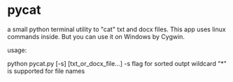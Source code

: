 pycat
=====

a small python terminal utility to "cat" txt and docx files. 
This app uses linux commands inside. 
But you can use it on Windows by Cygwin. 


usage:

python pycat.py [-s] [txt_or_docx_file...]
-s flag for sorted outpt 
wildcard "*" is supported for file names 
